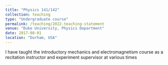 ```yaml
---
title: "Physics 141/142"
collection: teaching
type: "Undergraduate course"
permalink: /teaching/2022-teaching-statement
venue: "Duke University, Physics Department"
date: 2017-08-01
location: "Durham, USA"
---
```


I have taught the introductory mechanics and electromagnetism course as a recitation instructor and experiment supervisor at various times
